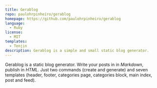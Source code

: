 ```yaml
---
title: Gerablog
repo: paulohrpinheiro/gerablog
homepage: https://github.com/paulohrpinheiro/gerablog
language:
  - Ruby
license:
  - MIT
templates:
  - Tenjin
description: Gerablog is a simple and small static blog generator.
---
```


Gerablog is a static blog generator. Write your posts in in _Markdown_, publish in _HTML_. Just two commands (create and generate) and seven templates (header, footer, categories page, categories block, main index, post and feed).
